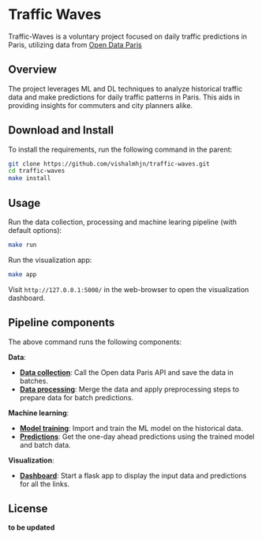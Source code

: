 # Traffic Waves

Traffic-Waves is a voluntary project focused on daily traffic predictions in Paris, utilizing data from [Open Data Paris](https://opendata.paris.fr/explore/dataset/comptages-routiers-permanents/information)

## Overview

The project leverages ML and DL techniques to analyze historical traffic data and make predictions for daily traffic patterns in Paris. This aids in providing insights for commuters and city planners alike.

## Download and Install

To install the requirements, run the following command in the parent:

```bash
git clone https://github.com/vishalmhjn/traffic-waves.git
cd traffic-waves
make install
```

## Usage

Run the data collection, processing and machine learing pipeline (with default options):
```bash
make run
```

Run the visualization app:
```bash
make app
```
Visit `http://127.0.0.1:5000/` in the web-browser to open the visualization dashboard. 

## Pipeline components

The above command runs the following components:

**Data**:
- **[Data collection](src/call_data_api.py)**: Call the Open data Paris API and save the data in batches.
- **[Data processing](src/process_data.py)**: Merge the data and apply preprocessing steps to prepare data for batch predictions.

**Machine learning**:
- **[Model training](src/train.py)**: Import and train the ML model on the historical data.
- **[Predictions](src/predict.py)**: Get the one-day ahead predictions using the trained model and batch data.

**Visualization**:
- **[Dashboard](src/app.py)**: Start a flask app to display the input data and predictions for all the links.

## License
**to be updated**